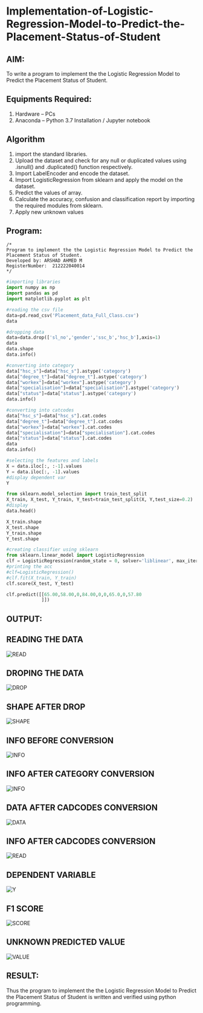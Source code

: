# Implementation-of-Logistic-Regression-Model-to-Predict-the-Placement-Status-of-Student

## AIM:
To write a program to implement the the Logistic Regression Model to Predict the Placement Status of Student.

## Equipments Required:
1. Hardware – PCs
2. Anaconda – Python 3.7 Installation / Jupyter notebook

## Algorithm

1. import the standard libraries.
2. Upload the dataset and check for any null or duplicated values using .isnull() and .duplicated() function respectively.
3. Import LabelEncoder and encode the dataset.
4. Import LogisticRegression from sklearn and apply the model on the dataset.
5. Predict the values of array.
6. Calculate the accuracy, confusion and classification report by importing the required modules from sklearn.
7. Apply new unknown values 

## Program:
```
/*
Program to implement the the Logistic Regression Model to Predict the Placement Status of Student.
Developed by: ARSHAD AHMED M
RegisterNumber:  212222040014
*/
```
```py
#importing libraries
import numpy as np
import pandas as pd
import matplotlib.pyplot as plt

#reading the csv file
data=pd.read_csv('Placement_data_Full_Class.csv')
data

#dropping data
data=data.drop(['sl_no','gender','ssc_b','hsc_b'],axis=1)
data
data.shape
data.info()

#converting into category
data["hsc_s"]=data["hsc_s"].astype('category')
data["degree_t"]=data["degree_t"].astype('category')
data["workex"]=data["workex"].astype('category')
data["specialisation"]=data["specialisation"].astype('category')
data["status"]=data["status"].astype('category')
data.info()

#converting into catcodes
data["hsc_s"]=data["hsc_s"].cat.codes
data["degree_t"]=data["degree_t"].cat.codes
data["workex"]=data["workex"].cat.codes
data["specialisation"]=data["specialisation"].cat.codes
data["status"]=data["status"].cat.codes
data
data.info()

#selecting the features and labels
X = data.iloc[:, :-1].values
Y = data.iloc[:, -1].values
#display dependent var
Y

from sklearn.model_selection import train_test_split
X_train, X_test, Y_train, Y_test=train_test_split(X, Y,test_size=0.2)
#display
data.head()

X_train.shape
X_test.shape
Y_train.shape
Y_test.shape

#creating classifier using sklearn
from sklearn.linear_model import LogisticRegression
clf = LogisticRegression(random_state = 0, solver='liblinear', max_iter = 10000).fit(X_train, Y_train)
#printing the acc
#clf=LogisticRegression()
#clf.fit(X_train, Y_train)
clf.score(X_test, Y_test)

clf.predict([[65.00,58.00,0,84.00,0,0,65.0,0,57.80
             ]])

```

## OUTPUT:
## READING THE DATA
![READ](4a.png)
## DROPING THE DATA
![DROP](4b.png)
## SHAPE AFTER DROP
![SHAPE](4c.png)
## INFO BEFORE CONVERSION
![INFO](4d.png)
## INFO AFTER CATEGORY CONVERSION
![INFO](4e.png)
## DATA AFTER CADCODES CONVERSION
![DATA](4f.png)
## INFO AFTER CADCODES CONVERSION
![READ](4g.png)
## DEPENDENT VARIABLE
![Y](4h.png)
## F1 SCORE
![SCORE](4i.png)
## UNKNOWN PREDICTED VALUE
![VALUE](4j.png)


## RESULT:
Thus the program to implement the the Logistic Regression Model to Predict the Placement Status of Student is written and verified using python programming.